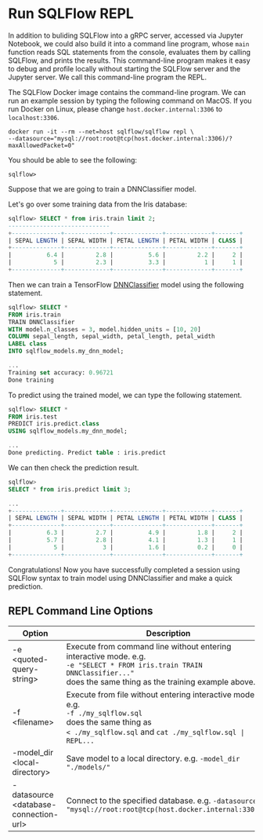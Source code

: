 # Run SQLFlow REPL

In addition to buliding SQLFlow into a gRPC server, accessed via Jupyter Notebook, we could also build it into a command line program, whose `main` function reads SQL statements from the console, evaluates them by calling SQLFlow, and prints the results.  This command-line program makes it easy to debug and profile locally without starting the SQLFlow server and the Jupyter server.  We call this command-line program the REPL.

The SQLFlow Docker image contains the command-line program.  We can run an example session by typing the following command on MacOS.  If you run Docker on Linux, please change `host.docker.internal:3306` to `localhost:3306`.

```
docker run -it --rm --net=host sqlflow/sqlflow repl \
--datasource="mysql://root:root@tcp(host.docker.internal:3306)/?maxAllowedPacket=0"
```

You should be able to see the following:

```
sqlflow>
```

Suppose that we are going to train a DNNClassifier model.

Let's go over some training data from the Iris database:

```sql
sqlflow> SELECT * from iris.train limit 2;
-----------------------------
+--------------+-------------+--------------+-------------+-------+
| SEPAL LENGTH | SEPAL WIDTH | PETAL LENGTH | PETAL WIDTH | CLASS |
+--------------+-------------+--------------+-------------+-------+
|          6.4 |         2.8 |          5.6 |         2.2 |     2 |
|            5 |         2.3 |          3.3 |           1 |     1 |
+--------------+-------------+--------------+-------------+-------+
```

Then we can train a TensorFlow [DNNClassifier](https://www.tensorflow.org/api_docs/python/tf/estimator/DNNClassifier) model using the following statement.

```sql
sqlflow> SELECT *
FROM iris.train
TRAIN DNNClassifier
WITH model.n_classes = 3, model.hidden_units = [10, 20]
COLUMN sepal_length, sepal_width, petal_length, petal_width
LABEL class
INTO sqlflow_models.my_dnn_model;

...
Training set accuracy: 0.96721
Done training
```

To predict using the trained model, we can type the following statement.

```sql
sqlflow> SELECT *
FROM iris.test
PREDICT iris.predict.class
USING sqlflow_models.my_dnn_model;

...
Done predicting. Predict table : iris.predict
```

We can then check the prediction result.

```sql
sqlflow>
SELECT * from iris.predict limit 3;

...
+--------------+-------------+--------------+-------------+-------+
| SEPAL LENGTH | SEPAL WIDTH | PETAL LENGTH | PETAL WIDTH | CLASS |
+--------------+-------------+--------------+-------------+-------+
|          6.3 |         2.7 |          4.9 |         1.8 |     2 |
|          5.7 |         2.8 |          4.1 |         1.3 |     1 |
|            5 |           3 |          1.6 |         0.2 |     0 |
+--------------+-------------+--------------+-------------+-------+
```

Congratulations! Now you have successfully completed a session using SQLFlow syntax to train model using DNNClassifier and make a quick prediction.

## REPL Command Line Options

|             Option                      | Description |
|-----------------------------------------|-------------|
| -e \<quoted-query-string\>              | Execute from command line without entering interactive mode. e.g. <br>`-e "SELECT * FROM iris.train TRAIN DNNClassifier..." `<br>does the same thing as the training example above.|
| -f \<filename\>                         | Execute from file without entering interactive mode. e.g. <br>`-f ./my_sqlflow.sql`<br>does the same thing as<br>`< ./my_sqlflow.sql` and `cat ./my_sqlflow.sql \| REPL...` |
| -model_dir \<local-directory\>          | Save model to a local directory. e.g. `-model_dir "./models/"` |
| -datasource \<database-connection-url\> | Connect to the specified database. e.g. `-datasource "mysql://root:root@tcp(host.docker.internal:3306)/" ` |
